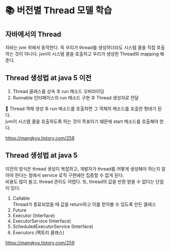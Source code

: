 # 📚 버전별 Thread 모델 학습

## 자바에서의 Thread
자바는 jvm 위에서 동작한다. 즉 우리가 thread를 생성하더라도 시스템 콜을 직접 호출하는 것이 아니다. jvm이 시스템 콜을 호출하고 우리가 생성한 Thread와 mapping 해준다.

## Thread 생성법 at java 5 이전
1. Thread 클래스를 상속 후 run 메소드 오버라이딩
2. Runnable 인터페이스의 run 메소드 구현 후 Thread 생성자로 전달

💁‍ Thread 객체 생성 후 run 메소드를 호출하면 그 객체의 메소드를 호출한 형태가 된다. </br>
jvm이 시스템 콜을 호출하도록 하는 것이 목표이기 떄문에 start 메소드를 호출해야 한다. </br>

https://mangkyu.tistory.com/258

## Thread 생성법 at java 5
이전의 방식은 thread 생성이 복잡하고, 개발자가 thread를 어떻게 생성해야 하는지 알아야 한다는 점에서 service 로직 구현에만 집중할 수 없게 된다. </br>
비용도 많이 들고, thread 관리도 어렵다. 또, thread의 값을 반환 받을 수 없다는 단점이 있다.

1. Callable </br>
Thread가 종료되었을 때 값을 return하고 이를 받아볼 수 있도록 만든 클래스
2. Future
3. Executor (Interface)
4. ExecutorService (Interface)
5. ScheduledExecutorService (Interface)
6. Executors (팩토리 클래스)

https://mangkyu.tistory.com/259